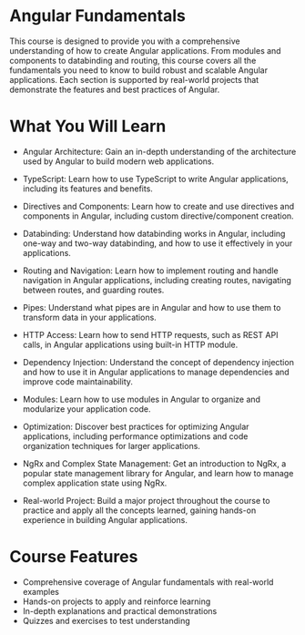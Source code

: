 # Angular Fundamentals
This course is designed to provide you with a comprehensive understanding of how to create Angular applications. From modules and components to databinding and routing, this course covers all the fundamentals you need to know to build robust and scalable Angular applications. Each section is supported by real-world projects that demonstrate the features and best practices of Angular.

# What You Will Learn
* Angular Architecture: Gain an in-depth understanding of the architecture used by Angular to build modern web applications.

* TypeScript: Learn how to use TypeScript to write Angular applications, including its features and benefits.

* Directives and Components: Learn how to create and use directives and components in Angular, including custom directive/component creation.

* Databinding: Understand how databinding works in Angular, including one-way and two-way databinding, and how to use it effectively in your applications.

* Routing and Navigation: Learn how to implement routing and handle navigation in Angular applications, including creating routes, navigating between routes, and guarding routes.

* Pipes: Understand what pipes are in Angular and how to use them to transform data in your applications.

* HTTP Access: Learn how to send HTTP requests, such as REST API calls, in Angular applications using built-in HTTP module.

* Dependency Injection: Understand the concept of dependency injection and how to use it in Angular applications to manage dependencies and improve code maintainability.

* Modules: Learn how to use modules in Angular to organize and modularize your application code.

* Optimization: Discover best practices for optimizing Angular applications, including performance optimizations and code organization techniques for larger applications.

* NgRx and Complex State Management: Get an introduction to NgRx, a popular state management library for Angular, and learn how to manage complex application state using NgRx.

* Real-world Project: Build a major project throughout the course to practice and apply all the concepts learned, gaining hands-on experience in building Angular applications.

# Course Features
* Comprehensive coverage of Angular fundamentals with real-world examples
* Hands-on projects to apply and reinforce learning
* In-depth explanations and practical demonstrations
* Quizzes and exercises to test understanding
